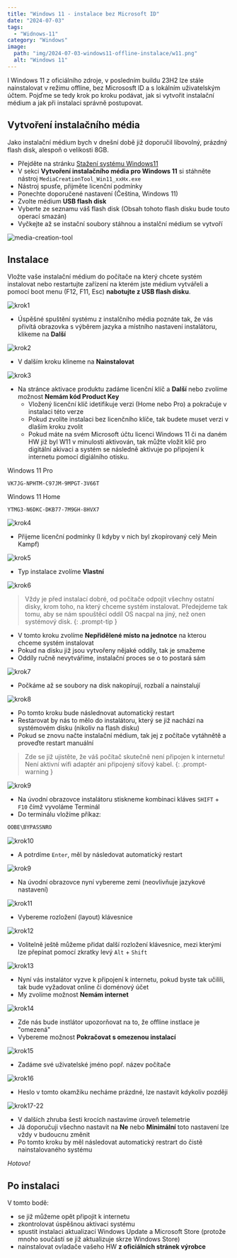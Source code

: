```yaml
---
title: "Windows 11 - instalace bez Microsoft ID"
date: "2024-07-03"
tags: 
  - "Widnows-11"
category: "Windows"
image: 
  path: "img/2024-07-03-windows11-offline-instalace/w11.png"
  alt: "Windows 11"
---
```


I Windows 11 z oficiálního zdroje, v posledním buildu 23H2 lze stále nainstalovat v režimu offline, bez Micrososft ID a s lokálním uživatelským účtem.
Pojďme se tedy krok po kroku podávat, jak si vytvořit instalační médium a jak při instalaci správně postupovat.

## Vytvoření instalačního média

Jako instalační médium bych v dnešní době již doporučil libovolný, prázdný flash disk, alespoň o velikosti 8GB.
- Přejděte na stránku [Stažení systému Windows11](https://www.microsoft.com/cs-cz/software-download/windows11)
- V sekci __Vytvoření instalačního média pro Windows 11__ si stáhněte nástroj `MediaCreationTool_Win11_xxHx.exe`
- Nástroj spusťe, přijměte licenční podmínky
- Ponechte doporučené nastavení (Čeština, Windows 11)
- Zvolte médium __USB flash disk__
- Vyberte ze seznamu váš flash disk (Obsah tohoto flash disku bude touto operací smazán)
- Vyčkejte až se instační soubory stáhnou a instalční médium se vytvoří

![media-creation-tool](/img/2024-07-03-windows11-offline-instalace/media-creation-tool.png)

## Instalace 

Vložte vaše instalační médium do počítače na který chcete systém instalovat nebo restartujte zařízení na kterém jste médium vytvářeli a pomocí boot menu (F12, F11, Esc) __nabotujte z USB flash disku__.

![krok1](/img/2024-07-03-windows11-offline-instalace/HyperV_Windows%2011_01.png)
- Úspěšné spuštění systému z instalčního média poznáte tak, že vás přivítá obrazovka s výběrem jazyka a místního nastavení instalátoru, klikeme na __Další__

![krok2](/img/2024-07-03-windows11-offline-instalace/HyperV_Windows%2011_02.png)
- V dalším kroku klineme na __Nainstalovat__

![krok3](/img/2024-07-03-windows11-offline-instalace/HyperV_Windows%2011_03.png)
- Na stránce aktivace produktu zadáme licenční klíč a __Další__ nebo zvolíme možnost __Nemám kód Product Key__ 
  - Vložený licenční klíč idetifikuje verzi (Home nebo Pro) a pokračuje v instalaci této verze
  - Pokud zvolíte instalaci bez licenčního klíče, tak budete muset verzi v dlaším kroku zvolit
  - Pokud máte na svém Microsoft účtu licenci Windows 11 či na daném HW již byl W11 v minulosti aktivován, tak můžte vložit klíč pro digitální akivaci a systém se následně aktivuje po připojení k internetu pomocí digiálního otisku.

Windows 11 Pro
 ```
 VK7JG-NPHTM-C97JM-9MPGT-3V66T
 ```
 
Windows 11 Home
 ```
 YTMG3-N6DKC-DKB77-7M9GH-8HVX7
 ```

![krok4](/img/2024-07-03-windows11-offline-instalace/HyperV_Windows%2011_04.png)
- Přijeme licenční podmínky (I kdyby v nich byl zkopírovaný celý Mein Kampf)

![krok5](/img/2024-07-03-windows11-offline-instalace/HyperV_Windows%2011_05.png)
- Typ instalace zvolíme __Vlastní__

![krok6](/img/2024-07-03-windows11-offline-instalace/HyperV_Windows%2011_06.png)
> Vždy je před instalací dobré, od počítače odpojit všechny ostatní disky, krom toho, na který chceme systém instalovat.
> Předejdeme tak tomu, aby se nám spouštěcí oddíl OS nacpal na jiný, než onen systémový disk.
{: .prompt-tip }

- V tomto kroku zvolíme __Nepřidělené místo na jednotce__ na kterou chceme systém instalovat
- Pokud na disku již jsou vytvořeny nějaké oddíly, tak je smažeme
- Oddíly ručně nevytváříme, instalační proces se o to postará sám

![krok7](/img/2024-07-03-windows11-offline-instalace/HyperV_Windows%2011_07.png)
- Počkáme až se soubory na disk nakopírují, rozbalí a nainstalují

![krok8](/img/2024-07-03-windows11-offline-instalace/HyperV_Windows%2011_08.png)
- Po tomto kroku bude následnovat automatický restart
- Restarovat by nás to mělo do instalátoru, který se již nachází na systémovém disku (nikoliv na flash disku)
- Pokud se znovu načte instalační médium, tak jej z počítače vytáhnětě a proveďte restart manuální

> Zde se již ujistěte, že váš počítač skutečně není připojen k internetu! Není aktivní wifi adaptér ani připojený síťový kabel.
{: .prompt-warning }

![krok9](/img/2024-07-03-windows11-offline-instalace/HyperV_Windows%2011_09.png)
- Na úvodní obrazovce instalátoru stiskneme kombinaci kláves `SHIFT` + `F10` čímž vyvoláme Terminál
- Do terminálu vložíme příkaz:

```powershell
OOBE\BYPASSNRO
```

![krok10](/img/2024-07-03-windows11-offline-instalace/HyperV_Windows%2011_10.png)
- A potrdíme `Enter`, měl by následovat automatický restart

![krok9](/img/2024-07-03-windows11-offline-instalace/HyperV_Windows%2011_09.png)
- Na úvodní obrazovce nyní vybereme zemi (neovlivňuje jazykové nastavení)

![krok11](/img/2024-07-03-windows11-offline-instalace/HyperV_Windows%2011_11.png)
- Vybereme rozložení (layout) klávesnice

![krok12](/img/2024-07-03-windows11-offline-instalace/HyperV_Windows%2011_12.png)
- Volitelně ještě můžeme přidat další rozložení klávesnice, mezi kterými lze přepínat pomocí zkratky levý `Alt` + `Shift`

![krok13](/img/2024-07-03-windows11-offline-instalace/HyperV_Windows%2011_13.png)
- Nyní vás instalátor vyzve k připojení k internetu, pokud byste tak učilili, tak bude vyžadovat online či doménový účet
- My zvolíme možnost __Nemám internet__

![krok14](/img/2024-07-03-windows11-offline-instalace/HyperV_Windows%2011_14.png)
- Zde nás bude instlátor upozorňovat na to, že offline instlace je "omezená"
- Vybereme možnost __Pokračovat s omezenou instalací__

![krok15](/img/2024-07-03-windows11-offline-instalace/HyperV_Windows%2011_15.png)
- Zadáme své uživatelské jméno popř. název počítače

![krok16](/img/2024-07-03-windows11-offline-instalace/HyperV_Windows%2011_16.png)
- Heslo v tomto okamžiku necháme prázdné, lze nastavit kdykoliv později

![krok17-22](/img/2024-07-03-windows11-offline-instalace/HyperV_Windows%2011_17-22.png)
- V dalších zhruba šesti krocích nastavíme úroveň telemetrie
- Já doporučuji všechno nastavit na __Ne__ nebo __Minimální__ toto nastavení lze vždy v budoucnu změnit
- Po tomto kroku by měl následovat automatický restrart do čistě nainstalovaného systému

_Hotovo!_

## Po instalaci

V tomto bodě:
- se již můžeme opět připojit k internetu
- zkontrolovat úspěšnou aktivaci systému
- spustit instalaci aktualizací Windows Update a Microsoft Store (protože mnoho součástí se již aktualizuje skrze Windows Store)
- nainstalovat ovladače vašeho HW __z oficiálních stránek výrobce__
